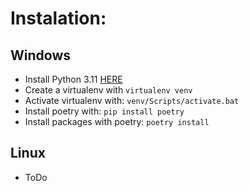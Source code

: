 # Instalation:

## Windows
- Install Python 3.11 [HERE](https://www.python.org/downloads/)
- Create a virtualenv with `virtualenv venv`
- Activate virtualenv with: `venv/Scripts/activate.bat`
- Install poetry with: `pip install poetry`
- Install packages with poetry: `poetry install`

## Linux
- ToDo